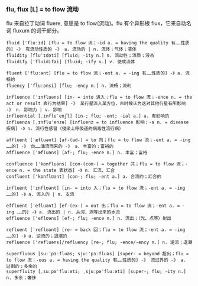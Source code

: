 ### flu, flux [L] = to flow 流动

flu 来自拉丁动词 fluere, 意思是 to flow(流动)。flu 有个异形根 flux，它来自动名词 fluxum 的词干部分。

    fluid [ˈfluːɪd] [flu = to flow 流；-id a. = having the quality 有……性质的] -》 有流动性质的 -》 a. 流动的 | n. 流体；气体；液体
    fluidity [fluˈɪdəti] [fluid; -ity n.] n. 流动性；流质；液态
    fluidify ['fluidifai] [fluid; -ify v.] v. 使成流体

    fluent [ˈfluːənt] [flu = to flow 流；-ent a. = -ing 有……性质的] -》 a. 流畅的
    fluency [ˈfluːənsi] [flu; -ency n.] n. 流畅；流利

    influence [ˈɪnfluəns] [in- = into 进入；flu = to flow 流；-ence n. = the act or result 表行为结果] -》 某行星流入某方位，古时候认为这对其他行星有所影响 -》 n. 影响力 | v. 影响
    influential [ˌɪnfluˈenʃl] [in-; flu; -ent; -ial a.] a. 有影响的
    influenza [ˌɪnfluˈenzə] [influenz = to influence 影响；-a n. = disease 疾病] -》 n. 流行性感冒（侵染上呼吸道的病毒性流行病）

    affluent [ˈæfluənt] [af-(ad-) = to 向；flu = to flow 流；-ent a. = -ing ……的] -》 向……涌流而来的 -》 a. 丰富的；富裕的
    affluence [ˈæfluəns] [af-; flu; -ence n.] n. 丰富；富裕

    confluence [ˈkɒnfluəns] [con-(com-) = together 共；flu = to flow 流；-ence n. = the state 表状态] -》 n. 汇流，汇合
    confluent ['kɒnflʊənt] [con-; flu; -ent a.] a. 合流的；汇合的

    influent ['ɪnflʊənt] [in- = into 入；flu = to flow 流；-ent a. = -ing ……的] -》 a. 流入的 | n. 支流

    effluent [ˈefluənt] [ef-(ex-) = out 出；flu = to flow 流；-ent a. = -ing ……的] -》 a. 流出的 | n. 从河、湖等出来的水流
    effluence ['eflʊəns] [ef-; flu; -ence n.] n. 流出；（光、点等）射出

    refluent ['reflʊənt] [re- = back 回；flu = to flow 流；-ent a. = -ing ……的] -》 a. 逆流的；退潮的
    refluence ['refluəns]/refluency [re-; flu; -ence/-ency n.] n. 逆流；退潮

    superfluous [suːˈpɜːfluəs; sjuːˈpɜːfluəs] [super- = beyond 超出；flu = to flow 流；-ous a. = having the quality 有……性质的] -》 流过界的 -》 a. 过剩的；多余的
    superfluity [ˌsuːpəˈfluːəti; ˌsjuːpəˈfluːəti] [super-; flu; -ity n.] n. 多余；奢侈
